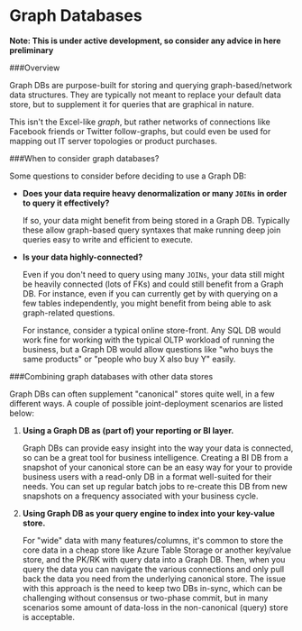 Graph Databases
===============

**Note: This is under active development, so consider any advice in here preliminary**

###Overview

Graph DBs are purpose-built for storing and querying graph-based/network data structures. They are typically not meant to replace your default data store, but to supplement it for queries that are graphical in nature.

This isn't the Excel-like *graph*, but rather networks of connections like Facebook friends or Twitter follow-graphs, but could even be used for mapping out IT server topologies or product purchases.

###When to consider graph databases?

Some questions to consider before deciding to use a Graph DB:

- **Does your data require heavy denormalization or many `JOINs` in order to query it effectively?**

    If so, your data might benefit from being stored in a Graph DB. Typically these allow graph-based query syntaxes that make running deep join queries easy to write and efficient to execute.

- **Is your data highly-connected?**

    Even if you don't need to query using many `JOINs`, your data still might be heavily connected (lots of FKs) and could still benefit from a Graph DB. For instance, even if you can currently get by with querying on a few tables independently, you might benefit from being able to ask graph-related questions.

    For instance, consider a typical online store-front. Any SQL DB would work fine for working with the typical OLTP workload of running the business, but a Graph DB would allow questions like "who buys the same products" or "people who buy X also buy Y" easily.

###Combining graph databases with other data stores

Graph DBs can often supplement "canonical" stores quite well, in a few different ways. A couple of possible joint-deployment scenarios are listed below:

1. **Using a Graph DB as (part of) your reporting or BI layer.**

    Graph DBs can provide easy insight into the way your data is connected, so can be a great tool for business intelligence. Creating a BI DB from a snapshot of your canonical store can be an easy way for your to provide business users with a read-only DB in a format well-suited for their needs. You can set up regular batch jobs to re-create this DB from new snapshots on a frequency associated with your business cycle.

1. **Using Graph DB as your query engine to index into your key-value store.**

    For "wide" data with many features/columns, it's common to store the core data in a cheap store like Azure Table Storage or another key/value store, and the PK/RK with query data into a Graph DB. Then, when you query the data you can navigate the various connections and only pull back the data you need from the underlying canonical store. The issue with this approach is the need to keep two DBs in-sync, which can be challenging without consensus or two-phase commit, but in many scenarios some amount of data-loss in the non-canonical (query) store is acceptable.